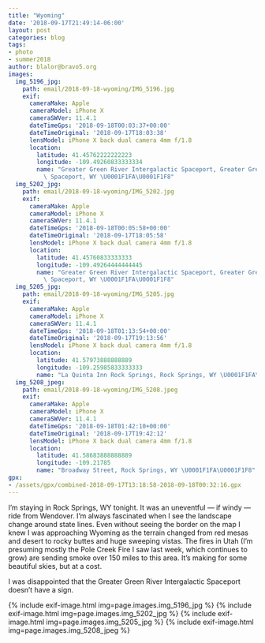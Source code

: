 ```yaml
---
title: "Wyoming"
date: '2018-09-17T21:49:14-06:00'
layout: post
categories: blog
tags:
- photo
- summer2018
author: blalor@bravo5.org
images:
  img_5196_jpg:
    path: email/2018-09-18-wyoming/IMG_5196.jpg
    exif:
      cameraMake: Apple
      cameraModel: iPhone X
      cameraSWVer: 11.4.1
      dateTimeGps: '2018-09-18T00:03:37+00:00'
      dateTimeOriginal: '2018-09-17T18:03:38'
      lensModel: iPhone X back dual camera 4mm f/1.8
      location:
        latitude: 41.45762222222223
        longitude: -109.49260833333334
        name: "Greater Green River Intergalactic Spaceport, Greater Green River Intergalactic\
          \ Spaceport, WY \U0001F1FA\U0001F1F8"
  img_5202_jpg:
    path: email/2018-09-18-wyoming/IMG_5202.jpg
    exif:
      cameraMake: Apple
      cameraModel: iPhone X
      cameraSWVer: 11.4.1
      dateTimeGps: '2018-09-18T00:05:58+00:00'
      dateTimeOriginal: '2018-09-17T18:05:58'
      lensModel: iPhone X back dual camera 4mm f/1.8
      location:
        latitude: 41.45760833333333
        longitude: -109.49264444444445
        name: "Greater Green River Intergalactic Spaceport, Greater Green River Intergalactic\
          \ Spaceport, WY \U0001F1FA\U0001F1F8"
  img_5205_jpg:
    path: email/2018-09-18-wyoming/IMG_5205.jpg
    exif:
      cameraMake: Apple
      cameraModel: iPhone X
      cameraSWVer: 11.4.1
      dateTimeGps: '2018-09-18T01:13:54+00:00'
      dateTimeOriginal: '2018-09-17T19:13:56'
      lensModel: iPhone X back dual camera 4mm f/1.8
      location:
        latitude: 41.57973888888889
        longitude: -109.25985833333333
        name: "La Quinta Inn Rock Springs, Rock Springs, WY \U0001F1FA\U0001F1F8"
  img_5208_jpeg:
    path: email/2018-09-18-wyoming/IMG_5208.jpeg
    exif:
      cameraMake: Apple
      cameraModel: iPhone X
      cameraSWVer: 11.4.1
      dateTimeGps: '2018-09-18T01:42:10+00:00'
      dateTimeOriginal: '2018-09-17T19:42:12'
      lensModel: iPhone X back dual camera 4mm f/1.8
      location:
        latitude: 41.58683888888889
        longitude: -109.21785
        name: "Broadway Street, Rock Springs, WY \U0001F1FA\U0001F1F8"
gpx:
- /assets/gpx/combined-2018-09-17T13:18:58-2018-09-18T00:32:16.gpx
---
```


I’m staying in Rock Springs, WY tonight. It was an uneventful — if windy — ride from Wendover. I’m always fascinated when I see the landscape change around state lines. Even without seeing the border on the map I knew I was approaching Wyoming as the terrain changed from red mesas and desert to rocky buttes and huge sweeping vistas. The fires in Utah (I’m presuming mostly the Pole Creek Fire I saw last week, which continues to grow) are sending smoke over 150 miles to this area. It’s making for some beautiful skies, but at a cost. 

I was disappointed that the Greater Green River Intergalactic Spaceport doesn’t have a sign. 

{% include exif-image.html img=page.images.img_5196_jpg %}
{% include exif-image.html img=page.images.img_5202_jpg %}
{% include exif-image.html img=page.images.img_5205_jpg %}
{% include exif-image.html img=page.images.img_5208_jpeg %}
